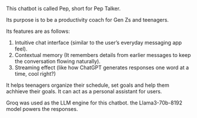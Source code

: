 This chatbot is called Pep, short for Pep Talker.

Its purpose is to be a productivity coach for Gen Zs and teenagers.

Its features are as follows:

1) Intuitive chat interface (similar to the user’s everyday messaging app feel).
2) Contextual memory (It remembers details from earlier messages to keep the conversation flowing naturally).
3) Streaming effect (like how ChatGPT generates responses one word at a time, cool right?)

It helps teenagers organize their schedule, set goals and help them achhieve their goals.
It can act as a personal assistant for users.

Groq was used as the LLM engine for this chatbot. the Llama3-70b-8192 model powers the responses.
